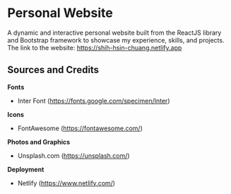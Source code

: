 # Personal Website 

A dynamic and interactive personal website built from the ReactJS library and Bootstrap framework to showcase my experience, skills, and projects.
The link to the website: https://shih-hsin-chuang.netlify.app

## Sources and Credits
**Fonts**
- Inter Font (https://fonts.google.com/specimen/Inter)

**Icons**
- FontAwesome (https://fontawesome.com/)

**Photos and Graphics**
- Unsplash.com (https://unsplash.com/)

**Deployment**
- Netlify (https://www.netlify.com/)
